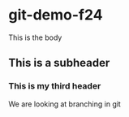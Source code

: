 # git-demo-f24

This is the body

## This is a subheader

### This is my third header

We are looking at branching in git